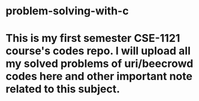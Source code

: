 # problem-solving-with-c
# This is my first semester CSE-1121 course's codes repo. I will upload all my solved problems of uri/beecrowd codes here and other important note related to this subject.
